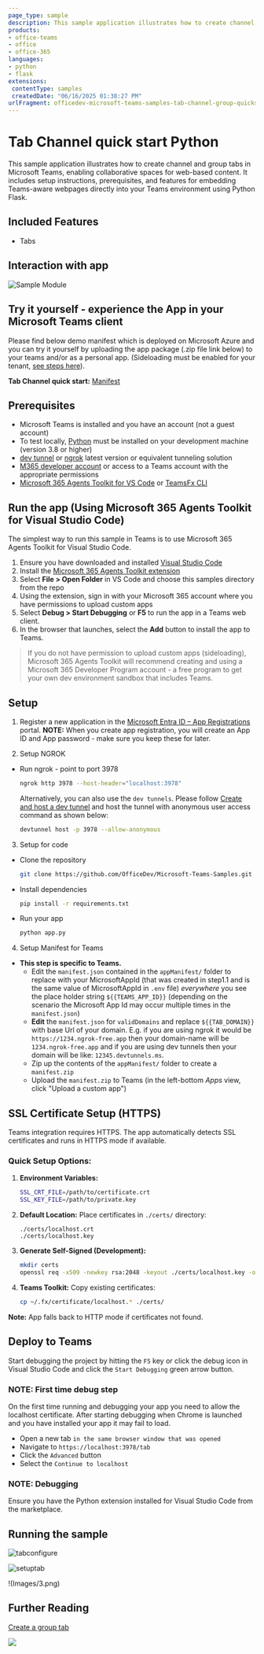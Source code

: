 ```yaml
---
page_type: sample
description: This sample application illustrates how to create channel and group tabs in Microsoft Teams, enabling collaborative spaces for web-based content. It includes setup instructions, prerequisites, and features for embedding Teams-aware webpages directly into your Teams environment.
products:
- office-teams
- office
- office-365
languages:
- python
- flask
extensions:
 contentType: samples
 createdDate: "06/16/2025 01:38:27 PM"
urlFragment: officedev-microsoft-teams-samples-tab-channel-group-quickstart-python
---
```


# Tab Channel quick start Python

This sample application illustrates how to create channel and group tabs in Microsoft Teams, enabling collaborative spaces for web-based content. It includes setup instructions, prerequisites, and features for embedding Teams-aware webpages directly into your Teams environment using Python Flask.

## Included Features
* Tabs

## Interaction with app

![Sample Module](Images/4.gif)

## Try it yourself - experience the App in your Microsoft Teams client
Please find below demo manifest which is deployed on Microsoft Azure and you can try it yourself by uploading the app package (.zip file link below) to your teams and/or as a personal app. (Sideloading must be enabled for your tenant, [see steps here](https://docs.microsoft.com/microsoftteams/platform/concepts/build-and-test/prepare-your-o365-tenant#enable-custom-teams-apps-and-turn-on-custom-app-uploading)).

**Tab Channel quick start:** [Manifest](/samples/tab-channel-group-quickstart/python/demo-manifest/tab-channel-group-quickstart.zip)

## Prerequisites

- Microsoft Teams is installed and you have an account (not a guest account)
- To test locally, [Python](https://www.python.org/downloads/) must be installed on your development machine (version 3.8 or higher)
- [dev tunnel](https://learn.microsoft.com/en-us/azure/developer/dev-tunnels/get-started?tabs=windows) or [ngrok](https://ngrok.com/) latest version or equivalent tunneling solution
- [M365 developer account](https://docs.microsoft.com/microsoftteams/platform/concepts/build-and-test/prepare-your-o365-tenant) or access to a Teams account with the appropriate permissions
- [Microsoft 365 Agents Toolkit for VS Code](https://marketplace.visualstudio.com/items?itemName=TeamsDevApp.ms-teams-vscode-extension) or [TeamsFx CLI](https://learn.microsoft.com/microsoftteams/platform/toolkit/teamsfx-cli?pivots=version-one)

## Run the app (Using Microsoft 365 Agents Toolkit for Visual Studio Code)

The simplest way to run this sample in Teams is to use Microsoft 365 Agents Toolkit for Visual Studio Code.

1. Ensure you have downloaded and installed [Visual Studio Code](https://code.visualstudio.com/docs/setup/setup-overview)
1. Install the [Microsoft 365 Agents Toolkit extension](https://marketplace.visualstudio.com/items?itemName=TeamsDevApp.ms-teams-vscode-extension)
1. Select **File > Open Folder** in VS Code and choose this samples directory from the repo
1. Using the extension, sign in with your Microsoft 365 account where you have permissions to upload custom apps
1. Select **Debug > Start Debugging** or **F5** to run the app in a Teams web client.
1. In the browser that launches, select the **Add** button to install the app to Teams.

> If you do not have permission to upload custom apps (sideloading), Microsoft 365 Agents Toolkit will recommend creating and using a Microsoft 365 Developer Program account - a free program to get your own dev environment sandbox that includes Teams.

## Setup

1. Register a new application in the [Microsoft Entra ID – App Registrations](https://go.microsoft.com/fwlink/?linkid=2083908) portal.
**NOTE:** When you create app registration, you will create an App ID and App password - make sure you keep these for later.

2. Setup NGROK
 - Run ngrok - point to port 3978

   ```bash
   ngrok http 3978 --host-header="localhost:3978"
   ```  

   Alternatively, you can also use the `dev tunnels`. Please follow [Create and host a dev tunnel](https://learn.microsoft.com/en-us/azure/developer/dev-tunnels/get-started?tabs=windows) and host the tunnel with anonymous user access command as shown below:

   ```bash
   devtunnel host -p 3978 --allow-anonymous
   ```

3. Setup for code
- Clone the repository

    ```bash
    git clone https://github.com/OfficeDev/Microsoft-Teams-Samples.git
    ```

- Install dependencies

    ```bash
    pip install -r requirements.txt
    ```
- Run your app

    ```bash
    python app.py
    ```

4. Setup Manifest for Teams

- **This step is specific to Teams.**
    - Edit the `manifest.json` contained in the `appManifest/` folder to replace with your MicrosoftAppId (that was created in step1.1 and is the same value of MicrosoftAppId in `.env` file) *everywhere* you see the place holder string `${{TEAMS_APP_ID}}` (depending on the scenario the Microsoft App Id may occur multiple times in the `manifest.json`)
    - **Edit** the `manifest.json` for `validDomains` and replace `${{TAB_DOMAIN}}` with base Url of your domain. E.g. if you are using ngrok it would be `https://1234.ngrok-free.app` then your domain-name will be `1234.ngrok-free.app` and if you are using dev tunnels then your domain will be like: `12345.devtunnels.ms`.
    - Zip up the contents of the `appManifest/` folder to create a `manifest.zip`
    - Upload the `manifest.zip` to Teams (in the left-bottom *Apps* view, click "Upload a custom app")

## SSL Certificate Setup (HTTPS)

Teams integration requires HTTPS. The app automatically detects SSL certificates and runs in HTTPS mode if available.

### Quick Setup Options:

1. **Environment Variables:**
   ```bash
   SSL_CRT_FILE=/path/to/certificate.crt
   SSL_KEY_FILE=/path/to/private.key
   ```

2. **Default Location:** Place certificates in `./certs/` directory:
   ```
   ./certs/localhost.crt
   ./certs/localhost.key
   ```

3. **Generate Self-Signed (Development):**
   ```bash
   mkdir certs
   openssl req -x509 -newkey rsa:2048 -keyout ./certs/localhost.key -out ./certs/localhost.crt -days 365 -nodes -subj "/CN=localhost"
   ```

4. **Teams Toolkit:** Copy existing certificates:
   ```bash
   cp ~/.fx/certificate/localhost.* ./certs/
   ```

**Note:** App falls back to HTTP mode if certificates not found.

## Deploy to Teams
Start debugging the project by hitting the `F5` key or click the debug icon in Visual Studio Code and click the `Start Debugging` green arrow button.

### NOTE: First time debug step
On the first time running and debugging your app you need to allow the localhost certificate. After starting debugging when Chrome is launched and you have installed your app it may fail to load.

- Open a new tab `in the same browser window that was opened`
- Navigate to `https://localhost:3978/tab`
- Click the `Advanced` button
- Select the `Continue to localhost`

### NOTE: Debugging
Ensure you have the Python extension installed for Visual Studio Code from the marketplace.



## Running the sample

![tabconfigure](Images/1.png)

![setuptab](Images/2.png)

!(Images/3.png)


## Further Reading

[Create a group tab](https://learn.microsoft.com/microsoftteams/platform/tabs/how-to/create-channel-group-tab?pivots=node-java-script)

<img src="https://pnptelemetry.azurewebsites.net/microsoft-teams-samples/samples/tab-channel-group-quickstart-python" />